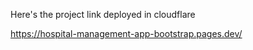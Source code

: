 Here's the project link deployed in cloudflare

https://hospital-management-app-bootstrap.pages.dev/
